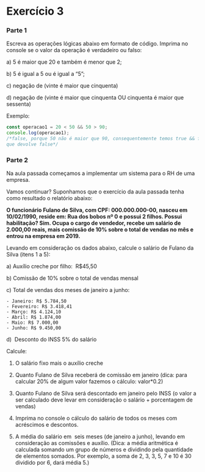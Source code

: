 # Exercício 3
### Parte 1
Escreva as operações lógicas abaixo em formato de código. Imprima no console se o valor da operação é verdadeiro ou falso:

a) 5 é maior que 20 e também é menor que 2;

b) 5 é igual a 5 ou é igual a “5”;

c) negação de (vinte é maior que cinquenta)

d) negação de (vinte é maior que cinquenta OU cinquenta é maior que sessenta)

Exemplo:

```jsx
const operacao1 = 20 < 50 && 50 > 90;
console.log(operacao1);
/*false, porque 50 não é maior que 90, consequentemente temos true && false,
que devolve false*/
```

### Parte 2

Na aula passada começamos a implementar um sistema para o RH de uma empresa. 

Vamos continuar? Suponhamos que o exercício da aula passada tenha como resultado o relatório abaixo:

**O funcionário Fulano de Silva, com CPF: 000.000.000-00, nasceu em 10/02/1990, reside em: Rua dos bobos nº 0 e possui 2 filhos. Possui habilitação? Sim. Ocupa o cargo de vendedor, recebe um salário de 2.000,00 reais, mais comissão de 10% sobre o total de vendas no mês e entrou na empresa em 2019.**

Levando em consideração os dados abaixo, calcule o salário de Fulano da Silva (itens 1 a 5):

a) Auxílio creche por filho:  R$45,50

b) Comissão de 10% sobre o total de vendas mensal

c) Total de vendas dos meses de janeiro a junho:

    - Janeiro: R$ 5.784,50
    - Fevereiro: R$ 3.418,41
    - Março: R$ 4.124,10
    - Abril: R$ 1.874,00
    - Maio: R$ 7.000,00
    - Junho: R$ 9.450,00

d)  Desconto do INSS 5% do salário

Calcule:

1) O salário fixo mais o auxílio creche

2) Quanto Fulano de Silva receberá de comissão em janeiro (dica: para calcular 20% de algum valor fazemos o cálculo: valor*0.2)

3) Quanto Fulano de Silva será descontado em janeiro pelo INSS (o valor a ser calculado deve levar em consideração o salário + porcentagem de vendas)

4) Imprima no console o cálculo do salário de todos os meses com acréscimos e descontos.

5) A média do salário em  seis meses (de janeiro a junho), levando em consideração as comissões e auxílio. 
  (Dica: a média aritmética é calculada somando um grupo de números e dividindo pela quantidade de elementos somados. Por exemplo, a soma de 2, 3, 3, 5, 7 e 10 é 30 dividido por 6, dará média 5.)